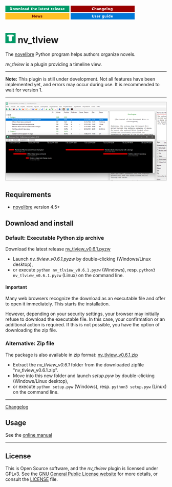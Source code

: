 [![Download the latest release](docs/img/download-button.png)](https://github.com/peter88213/nv_tlview/raw/main/dist/nv_tlview_v0.6.1.pyzw)
[![Changelog](docs/img/changelog-button.png)](docs/changelog.md)
[![News](docs/img/news-button.png)](https://github.com/peter88213/novelibre/discussions/1)
[![Online help](docs/img/help-button.png)](docs/nv_tlview/)


# ![T](icons/tLogo32.png) nv_tlview

The [novelibre](https://github.com/peter88213/novelibre/) Python program helps authors organize novels.  

*nv_tlview* is a plugin providing a timeline view. 

---

**Note:** This plugin is still under development. Not all features have been implemented yet, and errors may occur during use. 
It is recommended to wait for version 1.

---

![Screenshot](docs/Screenshots/screen01.png)

## Requirements

- [novelibre](https://github.com/peter88213/novelibre/) version 4.5+

## Download and install

### Default: Executable Python zip archive

Download the latest release [nv_tlview_v0.6.1.pyzw](https://github.com/peter88213/nv_tlview/raw/main/dist/nv_tlview_v0.6.1.pyzw)

- Launch *nv_tlview_v0.6.1.pyzw* by double-clicking (Windows/Linux desktop),
- or execute `python nv_tlview_v0.6.1.pyzw` (Windows), resp. `python3 nv_tlview_v0.6.1.pyzw` (Linux) on the command line.

#### Important

Many web browsers recognize the download as an executable file and offer to open it immediately. 
This starts the installation.

However, depending on your security settings, your browser may 
initially  refuse  to download the executable file. 
In this case, your confirmation or an additional action is required. 
If this is not possible, you have the option of downloading 
the zip file. 


### Alternative: Zip file

The package is also available in zip format: [nv_tlview_v0.6.1.zip](https://github.com/peter88213/nv_tlview/raw/main/dist/nv_tlview_v0.6.1.zip)

- Extract the *nv_tlview_v0.6.1* folder from the downloaded zipfile "nv_tlview_v0.6.1.zip".
- Move into this new folder and launch *setup.pyw* by double-clicking (Windows/Linux desktop), 
- or execute `python setup.pyw` (Windows), resp. `python3 setup.pyw` (Linux) on the command line.

---

[Changelog](docs/changelog.md)

## Usage

See the [online manual](docs/nv_tlview/)

---

## License

This is Open Source software, and the *nv_tlview* plugin is licensed under GPLv3. See the
[GNU General Public License website](https://www.gnu.org/licenses/gpl-3.0.en.html) for more
details, or consult the [LICENSE](https://github.com/peter88213/nv_tlview/blob/main/LICENSE) file.
